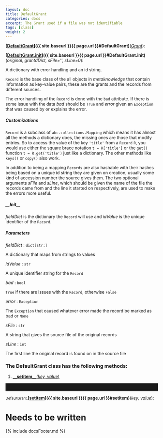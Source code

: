 ```yaml
---
layout: doc
title: DefaultGrant
categories: docs
excerpt: The Grant used if a file was not identifiable
tags: [class]
weight: 2
---
```

<a name="DefaultGrant"></a>
<a name="DefaultGrant"></a><small></small>**[<ins>DefaultGrant</ins>]({{ site.baseurl }}{{ page.url }}#DefaultGrant)**(_<a href="#Grant"><u style="border-bottom: .5px dashed gray;">Grant</u></a>_):

<a name="DefaultGrant.__init__"></a><small></small>**[<ins>DefaultGrant.__init__</ins>]({{ site.baseurl }}{{ page.url }}#DefaultGrant.__init__)**(_original, grantdDict, sFile='', sLine=0_):

A dictionary with error handling and an id string.

`Record` is the base class of the all objects in _metaknowledge_ that contain information as key-value pairs, these are the grants and the records from different sources.

The error handling of the `Record` is done with the `bad` attribute. If there is some issue with the data _bad_ should be `True` and _error_ given an `Exception` that was caused by or explains the error.

##### Customizations

`Record` is a subclass of `abc.collections.Mapping` which means it has almost all the methods a dictionary does, the missing ones are those that modify entries. So to access the value of the key `'title'` from a `Record` `R`, you would use either the square brace notation `t = R['title']` or the `get()` function `t = R.get('title')` just like a dictionary. The other methods like `keys()` or `copy()` also work.

In addition to being a mapping `Records` are also hashable with their hashes being based on a unique id string they are given on creation, usually some kind of accession number the source gives them. The two optional arguments _sFile_ and _sLine_, which should be given the name of the file the records came from and the line it started on respectively, are used to make the errors more useful.

##### \_\_Init\_\_

_fieldDict_ is the dictionary the `Record` will use and _idValue_ is the unique identifier of the `Record`.

##### Parameters

_fieldDict_ : `dict[str:]`

 A dictionary that maps from strings to values

_idValue_ : `str`

 A unique identifier string for the `Record`

_bad_ : `bool`

 `True` if there are issues with the `Record`, otherwise `False`

_error_ : `Exception`

 The `Exception` that caused whatever error made the record be marked as bad or `None`

_sFile_ : `str`

 A string that gives the source file of the original records

_sLine_ : `int`

 The first line the original record is found on in the source file


<h3>
The DefaultGrant class has the following methods:</h3>

<ol class="post-list">
<li><article><a href="#__setitem__"><b>__setitem__</b>(<i>key, value</i>)</a></article></li>
</ol>
<hr style="padding: 0;border: none;border-width: 3px;height: 20px;color: #333;text-align: center;border-top-style: solid;border-bottom-style: solid;">

<a name="__setitem__"></a><small>DefaultGrant.</small>**[<ins>__setitem__</ins>]({{ site.baseurl }}{{ page.url }}#__setitem__)**(_key, value_):

# Needs to be written


{% include docsFooter.md %}